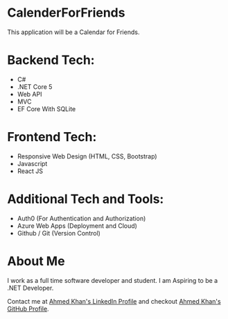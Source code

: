 # CalenderForFriends

This application will be a Calendar for Friends. 

# Backend Tech:

* C#
* .NET Core 5 
* Web API
* MVC
* EF Core With SQLite

# Frontend Tech:

* Responsive Web Design (HTML, CSS, Bootstrap)
* Javascript 
* React JS

# Additional Tech and Tools: 

* Auth0 (For Authentication and Authorization)
* Azure Web Apps (Deployment and Cloud)
* Github / Git (Version Control)

# About Me

I work as a full time software developer and student. I am Aspiring to be a .NET Developer.  

Contact me at [Ahmed Khan's LinkedIn Profile](https://www.linkedin.com/in/ahmedkhansoftware/) and checkout  [Ahmed Khan's GitHub Profile](https://github.com/ahmedkhansoftware).